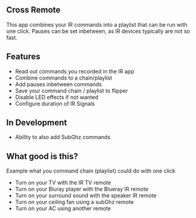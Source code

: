## Cross Remote

This app combines your IR commands into a playlist that can be run with one click. Pauses can be set inbetween, as IR devices typically are not so fast. 

## Features
- Read out commands you recorded in the IR app
- Combine commands to a chain/playlist 
- Add pauses inbetween commands 
- Save your command chain / playlist to flipper
- Disable LED effects if not wanted
- Configure duration of IR Signals

## In Development
- Ability to also add SubGhz commands 

## What good is this?

Example what you command chain (playlist) could do with one click
- Turn on your TV with the IR TV remote
- Turn on your Bluray player with the Blueray IR remote
- Turn on your surround sound with the speaker IR remote
- Turn on your ceiling fan using a subGhz remote
- Turn on your AC using another remote
